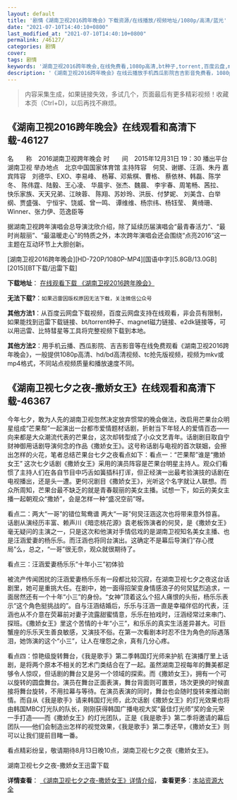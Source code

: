 ```yaml
---
layout: default
title: '剧情《湖南卫视2016跨年晚会》下载资源/在线播放/视频地址/1080p/高清/蓝光'
date: "2021-07-10T14:40:10+0800"
last_modified_at: "2021-07-10T14:40:10+0800"
permalink: /46127/
categories: 剧情
cover:
tags: 剧情
keywords: '湖南卫视2016跨年晚会,在线免费看,1080p高清,bt种子,torrent,百度云盘,magnet,磁力链,迅雷下载资源'
description: '《湖南卫视2016跨年晚会》在线云播放手机西瓜影院吉吉影音免费看，1080p高清bd/hd未删减完整版和tc抢先枪版，mkv/mp4格式，附带bt/torrent种子、magnet/磁力链、百度云盘、网盘资源迅雷下载链接'
---
```


>内容采集生成，如果链接失效，多试几个，页面最后有更多精彩视频！收藏本页（Ctrl+D)，以后再找不麻烦。


## 《湖南卫视2016跨年晚会》在线观看和高清下载-46127

名　　称　2016湖南卫视跨年晚会 时　　间　2015年12月31日 19：30 播出平台　湖南卫视 举办地点　北京中国国家体育馆 主持阵容　何炅、谢娜、汪涵、朱丹 嘉宾阵容　刘德华、EXO、李易峰、 杨幂、邓紫棋、曹格、 蔡依林、韩磊、陈学冬、 陈伟霆、陆毅、王心凌、 华晨宇、张杰、魏晨、 李宇春、周笔畅、茜拉、 快乐家族、天天兄弟、江映蓉、 陈翔、苏妙玲、洪辰、付梦妮、 刘美含、白举纲、贾盛强、 宁恒宇、饶威、曾一鸣、 谭维维、杨宗纬、杨钰莹、 黄绮珊、Winner、张力伊、范逸臣等

据湖南卫视跨年演唱会总导演沈欣介绍，除了延续历届演唱会“最青春活力”、“最时尚靓丽”、“最温暖走心”的特质之外，本次跨年演唱会还会围绕“点亮2016”这一主题在互动环节上大胆创新。


[湖南卫视2016跨年晚会][HD-720P/1080P-MP4][国语中字][5.8GB/13.0GB][2015][BT下载/迅雷下载]

**下载地址**： [在线观看下载 《湖南卫视2016跨年晚会》](https://www.btdx8.com/torrent/hnkn_2016_2015.html) 


**无法下载?**：`如果迅雷因版权原因无法下载，关注微信公众号 `

**其他方法1**：从百度云网盘下载视频，百度云网盘支持在线观看，非会员有限制，如果能找到迅雷下载链接、bt/torrent种子、magnet磁力链接、e2dk链接等，可以用迅雷、比特彗星等工具将完整视频下载到本地。

**其他方法2**：用手机云播、西瓜影院、吉吉影音等在线免费观看《湖南卫视2016跨年晚会》，一般提供1080p高清、hd/bd高清视频、tc抢先版视频，视频为mkv或mp4格式，不同站点视频质量和播放速度不同。


## 《湖南卫视七夕之夜-撒娇女王》在线观看和高清下载-46367

今年七夕，敢为人先的湖南卫视忽然决定放弃惯常的晚会做法，改启用芒果台众明星组成&ldquo;芒果帮&rdquo;一起演出一台都市爱情题材话剧，折射当下年轻人的爱情百态&mdash;—向来都是大众潮流代表的芒果台，这次却转型成了小众文艺青年。话剧剧目取自宁财神御用话剧导演何念的作品《撒娇女王》。这号称话剧与电视的首次联姻，会擦出怎样的火花，笔者总结芒果台七夕之夜看点如下：看点一：&ldquo;芒果帮&rdquo;谁是“撒娇女王” 这次七夕话剧《撒娇女王》采用的演员阵容是芒果台明星主持人。观众们看惯了主持人们在各自节目中巧舌如簧插科打诨，但正经演一出最考验演技的话剧在电视播出，还是头一遭。更何况剧目《撒娇女王》，光听这个名字就让人联想。而众所周知，芒果台最不缺乏的就是青春靓丽的美女主播。试想一下，如云的美女主播一起朝观众“撒娇”，会是怎样一种&ldquo;盛况空前”呀。</p>看点二：两大“一哥&rdquo;的错位鸳鸯谱 两大“一哥&rdquo;何炅汪涵这次也将带来意外惊喜。话剧从演经历丰富、赖声川《暗恋桃花源》袁老板饰演者的何炅，是《撒娇女王》毫无疑问的主演之一，只是这次和他演对手情侣戏的是湖南卫视知名美女主播、也是汪涵爱妻的杨乐乐。而汪涵也将同台演出。这确定不是幕后导演们&ldquo;存心搅局”么，总之，&ldquo;一哥&rdquo;很无奈，观众就很期待了。</p>看点三：汪涵爱妻杨乐乐&ldquo;十年小三”初体验</p> 被流产传闻困扰的汪涵爱妻杨乐乐有一段都比较沉寂，在湖南卫视七夕之夜这台话剧里，她可是重挑大任。在剧中，她一面得招架变身情感浪子的何炅猛烈追求，一面居然还有一个十年&ldquo;小三”的身份。&ldquo;女神”顶着这么个招人痛恨的头衔，杨乐乐表示“这个角色挺挑战的”。自与汪涵结婚后，乐乐与汪涵一直是幸福伴侣的代表，汪涵也从不介意在荧幕前对妻子流露甜蜜情意，乐乐在拍戏时，汪涵经常过来串门、探班。《撒娇女王》里这个苦情的十年&ldquo;小三”，和乐乐的真实生活差异甚大。可巨蟹座的乐乐天生善良敏感，又演技不俗。在第一次看剧本时忍不住为角色的际遇落泪，她饰演的这个&ldquo;小三”，让人在埋怨之余，真有几分心疼。</p>看点四：惊艳级旋转舞台，《我是歌手》第二季韩国灯光师来护航 在演播厅里上话剧，是将两个原本不相关的艺术门类结合在了一起。虽然湖南卫视每年的舞美都足够令人惊叹，但话剧的舞台又是另一个领域的探索。而《撒娇女王》，拥有一个可以旋转的圆盘舞台。演员在舞台正面表演，舞台背面则可置景，场次更换的时候直接将舞台旋转，不用拉幕与等待。在演员表演的同时，舞台也会随时旋转来推动剧情。而自从《我是歌手》请来韩国灯光师，此次话剧《撒娇女王》的灯光效果也将由韩国MBC灯光队的队长，刚刚获得韩国广播电视大奖&ldquo;最佳灯光师”奖的金元荣一手打造&mdash;—而《撒娇女王》的灯光团队，正是《我是歌手》第二季将邀请的幕后团队——他们会制造出怎样的视觉效果，《我是歌手》第二季还早，《撒娇女王》则可以让我们提前目睹一番。</p> 看点精彩纷呈，敬请期待8月13日晚10点，湖南卫视七夕之夜《撒娇女王》。<br />


湖南卫视七夕之夜-撒娇女王迅雷下载

**详情查看**： [《湖南卫视七夕之夜-撒娇女王》详情介绍](/movie/46367/)， **查看更多**：[本站资源大全](/movie/t/all/)

